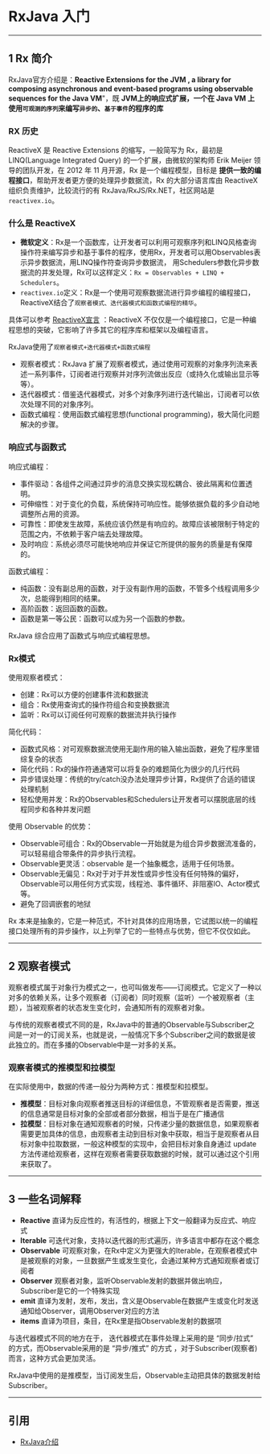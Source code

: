 # RxJava 入门

---
## 1 Rx 简介

RxJava官方介绍是：**Reactive Extensions for the JVM , a library for composing asynchronous and event-based programs using observable sequences for the Java VM**"，既 **JVM上的响应式扩展，一个在 Java VM 上使用`可观测的序列`来编写`异步的`、`基于事件`的程序的库**

### RX 历史

ReactiveX 是 Reactive Extensions 的缩写，一般简写为 Rx，最初是 LINQ(Language Integrated Query) 的一个扩展，由微软的架构师 Erik Meijer 领导的团队开发，在 2012 年 11 月开源，Rx 是一个编程模型，目标是 **提供一致的编程接口**，帮助开发者更方便的处理异步数据流，Rx 的大部分语言库由 ReactiveX 组织负责维护，比较流行的有 RxJava/RxJS/Rx.NET，社区网站是 `reactivex.io`。

### 什么是 ReactiveX

- **微软定义**：Rx是一个函数库，让开发者可以利用可观察序列和LINQ风格查询操作符来编写异步和基于事件的程序，使用Rx，开发者可以用Observables表示异步数据流，用LINQ操作符查询异步数据流， 用Schedulers参数化异步数据流的并发处理，Rx可以这样定义：`Rx = Observables + LINQ + Schedulers`。
- `reactivex.io`定义：Rx是一个使用可观察数据流进行异步编程的编程接口，ReactiveX结合了`观察者模式、迭代器模式和函数式编程的精华`。

具体可以参考 [ReactiveX宣言](https://www.reactivemanifesto.org/) ：ReactiveX 不仅仅是一个编程接口，它是一种编程思想的突破，它影响了许多其它的程序库和框架以及编程语言。

RxJava使用了`观察者模式+迭代器模式+函数式编程`

- 观察者模式：RxJava 扩展了观察者模式，通过使用可观察的对象序列流来表述一系列事件，订阅者进行观察并对序列流做出反应（或持久化或输出显示等等）。
- 迭代器模式：借鉴迭代器模式，对多个对象序列进行迭代输出，订阅者可以依次处理不同的对象序列。
- 函数式编程：使用函数式编程思想(functional programming)，极大简化问题解决的步骤。

### 响应式与函数式

响应式编程：

- 事件驱动：各组件之间通过异步的消息交换实现松耦合、彼此隔离和位置透明。
- 可伸缩性：对于变化的负载，系统保持可响应性。能够依据负载的多少自动地调整所占用的资源。
- 可靠性：即使发生故障，系统应该仍然是有响应的。故障应该被限制于特定的范围之内，不依赖于客户端去处理故障。
- 及时响应：系统必须尽可能快地响应并保证它所提供的服务的质量是有保障的。

函数式编程：

- 纯函数：没有副总用的函数，对于没有副作用的函数，不管多个线程调用多少次，总能得到相同的结果。
- 高阶函数：返回函数的函数。
- 函数是第一等公民：函数可以成为另一个函数的参数。

RxJava 综合应用了函数式与响应式编程思想。

### Rx模式

使用观察者模式：

*   创建：Rx可以方便的创建事件流和数据流
*   组合：Rx使用查询式的操作符组合和变换数据流
*   监听：Rx可以订阅任何可观察的数据流并执行操作

简化代码：

*   函数式风格：对可观察数据流使用无副作用的输入输出函数，避免了程序里错综复杂的状态
*   简化代码：Rx的操作符通通常可以将复杂的难题简化为很少的几行代码
*   异步错误处理：传统的try/catch没办法处理异步计算，Rx提供了合适的错误处理机制
*   轻松使用并发：Rx的Observables和Schedulers让开发者可以摆脱底层的线程同步和各种并发问题

使用 Observable 的优势：

- Observable可组合：Rx的Observable一开始就是为组合异步数据流准备的，可以轻易组合带条件的异步执行流程。
- Observable更灵活：observable 是一个抽象概念，适用于任何场景。
- Observable无偏见：Rx对于对于并发性或异步性没有任何特殊的偏好，Observable可以用任何方式实现，线程池、事件循环、非阻塞IO、Actor模式等。
- 避免了回调嵌套的地狱

Rx 本来是抽象的，它是一种范式，不针对具体的应用场景，它试图以统一的编程接口处理所有的异步操作，以上列举了它的一些特点与优势，但它不仅仅如此。

---
## 2 观察者模式

观察者模式属于对象行为模式之一，也可叫做发布——订阅模式。它定义了一种以对多的依赖关系，让多个观察者（订阅者）同时观察（监听）一个被观察者（主题），当被观察者的状态发生变化时，会通知所有的观察者对象。

与传统的观察者模式不同的是，RxJava中的普通的Observable与Subscriber之间是一对一的订阅关系，也就是说，一般情况下多个Subscriber之间的数据是彼此独立的。而在多播的Observable中是一对多的关系。

### 观察者模式的推模型和拉模型

在实际使用中，数据的传递一般分为两种方式：推模型和拉模型。

- **推模型**：目标对象向观察者推送目标的详细信息，不管观察者是否需要，推送的信息通常是目标对象的全部或者部分数据，相当于是在广播通信
- **拉模型**：目标对象在通知观察者的时候，只传递少量的数据信息，如果观察者需要更加具体的信息，由观察者主动到目标对象中获取，相当于是观察者从目标对象中拉取数据，一般这种模型的实现中，会把目标对象自身通过 update 方法传递给观察者，这样在观察者需要获取数据的时候，就可以通过这个引用来获取了。

---
##  3 一些名词解释

*   **Reactive** 直译为反应性的，有活性的，根据上下文一般翻译为反应式、响应式
*   **Iterable** 可迭代对象，支持以迭代器的形式遍历，许多语言中都存在这个概念
*   **Observable** 可观察对象，在Rx中定义为更强大的Iterable，在观察者模式中是被观察的对象，一旦数据产生或发生变化，会通过某种方式通知观察者或订阅者
*   **Observer** 观察者对象，监听Observable发射的数据并做出响应，Subscriber是它的一个特殊实现
*   **emit** 直译为发射，发布，发出，含义是Observable在数据产生或变化时发送通知给Observer，调用Observer对应的方法
*   **items** 直译为项目，条目，在Rx里是指Observable发射的数据项

与迭代器模式不同的地方在于， 迭代器模式在事件处理上采用的是 “同步/拉式” 的方式，而Observable采用的是 “异步/推式” 的方式 ，对于Subscriber(观察者)而言，这种方式会更加灵活。


RxJava中使用的是推模型，当订阅发生后，Observable主动把具体的数据发射给Subscriber。

---
##  引用

- [RxJava介绍](https://mcxiaoke.gitbooks.io/rxdocs/content/Intro.html)